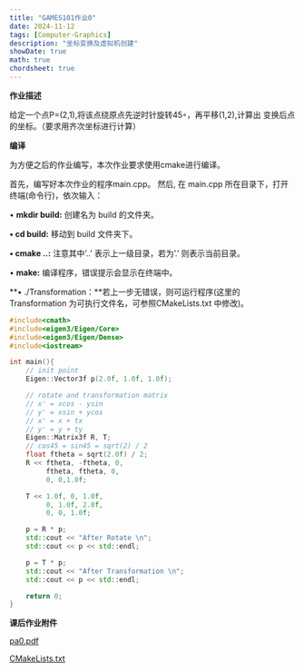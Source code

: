 ```yaml
---
title: "GAMES101作业0"
date: 2024-11-12
tags: [Computer-Graphics]
description: "坐标变换及虚拟机创建"
showDate: true
math: true
chordsheet: true
---
```


**作业描述** 

给定一个点P=(2,1),将该点绕原点先逆时针旋转45◦，再平移(1,2),计算出 变换后点的坐标。（要求用齐次坐标进行计算）

**编译** 

为方便之后的作业编写，本次作业要求使用cmake进行编译。 

首先，编写好本次作业的程序main.cpp。 然后, 在 main.cpp 所在目录下，打开终端(命令行)，依次输入：

 • **mkdir build:** 创建名为 build 的文件夹。

 **• cd build:** 移动到 build 文件夹下。

 **• cmake ..:** 注意其中’..’ 表示上一级目录，若为’.’ 则表示当前目录。

 • **make:** 编译程序，错误提示会显示在终端中。 

**• ./Transformation：**若上一步无错误，则可运行程序(这里的Transformation 为可执行文件名，可参照CMakeLists.txt 中修改)。

```c++
#include<cmath>
#include<eigen3/Eigen/Core>
#include<eigen3/Eigen/Dense>
#include<iostream>

int main(){
    // init point
    Eigen::Vector3f p(2.0f, 1.0f, 1.0f);

    // rotate and transformation matrix
    // x' = xcos - ysin
    // y' = xsin + ycos
    // x' = x + tx
    // y' = y + ty
    Eigen::Matrix3f R, T;
    // cos45 = sin45 = sqrt(2) / 2
    float ftheta = sqrt(2.0f) / 2;
    R << ftheta, -ftheta, 0,
         ftheta, ftheta, 0,
         0, 0,1.0f;

    T << 1.0f, 0, 1.0f,
         0, 1.0f, 2.0f,
         0, 0, 1.0f;

    p = R * p;
    std::cout << "After Rotate \n";
    std::cout << p << std::endl;

    p = T * p;
    std::cout << "After Transformation \n";
    std::cout << p << std::endl;

    return 0;
}
```

**课后作业附件** 

[pa0.pdf](/code/pa0.pdf) 

 [CMakeLists.txt](/code/CMakeLists.txt) 